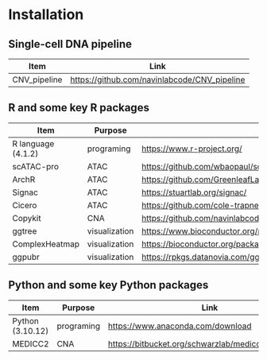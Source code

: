 # Installation

## Single-cell DNA pipeline

| Item         | Link                                         |
| ------------ | -------------------------------------------- |
| CNV_pipeline | https://github.com/navinlabcode/CNV_pipeline |

## R and some key R packages

| Item               | Purpose       | Link                                                                    |
| ------------------ | ------------- | ----------------------------------------------------------------------- |
| R language (4.1.2) | programing    | https://www.r-project.org/                                              |
| scATAC-pro         | ATAC          | https://github.com/wbaopaul/scATAC-pro                                  |
| ArchR              | ATAC          | https://github.com/GreenleafLab/ArchR                                   |
| Signac             | ATAC          | https://stuartlab.org/signac/                                           |
| Cicero             | ATAC          | https://github.com/cole-trapnell-lab/cicero                             |
| Copykit            | CNA           | https://github.com/navinlabcode/copykit                                 |
| ggtree             | visualization | https://www.bioconductor.org/packages/release/bioc/html/ggtree.html     |
| ComplexHeatmap     | visualization | https://bioconductor.org/packages/release/bioc/html/ComplexHeatmap.html |
| ggpubr             | visualization | https://rpkgs.datanovia.com/ggpubr/                                     |


## Python and some key Python packages

| Item             | Purpose    | Link                                                 |
| ---------------- | ---------- | ---------------------------------------------------- |
| Python (3.10.12) | programing | https://www.anaconda.com/download                    |
| MEDICC2          | CNA        | https://bitbucket.org/schwarzlab/medicc2/src/master/ |
